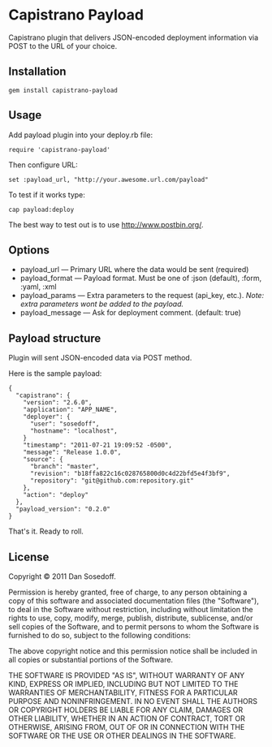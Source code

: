 
# Capistrano Payload

Capistrano plugin that delivers JSON-encoded deployment information via POST to the URL of your choice.

## Installation

    gem install capistrano-payload
    
## Usage

Add payload plugin into your deploy.rb file:

    require 'capistrano-payload'
    
Then configure URL:

    set :payload_url, "http://your.awesome.url.com/payload"

To test if it works type:

    cap payload:deploy
    
The best way to test out is to use http://www.postbin.org/.

## Options

- payload_url     &mdash; Primary URL where the data would be sent (required)
- payload_format  &mdash; Payload format. Must be one of :json (default), :form, :yaml, :xml
- payload_params  &mdash; Extra parameters to the request (api_key, etc.). *Note: extra parameters wont be added to the payload.*
- payload_message &mdash; Ask for deployment comment. (default: true)

## Payload structure

Plugin will sent JSON-encoded data via POST method.

Here is the sample payload:

    {
      "capistrano": {
        "version": "2.6.0",
        "application": "APP_NAME",
        "deployer": {
          "user": "sosedoff",
          "hostname": "localhost",
        }
        "timestamp": "2011-07-21 19:09:52 -0500",
        "message": "Release 1.0.0", 
        "source": {
          "branch": "master",
          "revision": "b18ffa822c16c028765800d0c4d22bfd5e4f3bf9",
          "repository": "git@github.com:repository.git"
        },
        "action": "deploy"
      },
      "payload_version": "0.2.0"
    }

That's it. Ready to roll.

## License

Copyright © 2011 Dan Sosedoff.

Permission is hereby granted, free of charge, to any person obtaining a copy of this software and associated documentation files (the "Software"), to deal in the Software without restriction, including without limitation the rights to use, copy, modify, merge, publish, distribute, sublicense, and/or sell copies of the Software, and to permit persons to whom the Software is furnished to do so, subject to the following conditions:

The above copyright notice and this permission notice shall be included in all copies or substantial portions of the Software.

THE SOFTWARE IS PROVIDED "AS IS", WITHOUT WARRANTY OF ANY KIND, EXPRESS OR IMPLIED, INCLUDING BUT NOT LIMITED TO THE WARRANTIES OF MERCHANTABILITY, FITNESS FOR A PARTICULAR PURPOSE AND NONINFRINGEMENT. IN NO EVENT SHALL THE AUTHORS OR COPYRIGHT HOLDERS BE LIABLE FOR ANY CLAIM, DAMAGES OR OTHER LIABILITY, WHETHER IN AN ACTION OF CONTRACT, TORT OR OTHERWISE, ARISING FROM, OUT OF OR IN CONNECTION WITH THE SOFTWARE OR THE USE OR OTHER DEALINGS IN THE SOFTWARE.